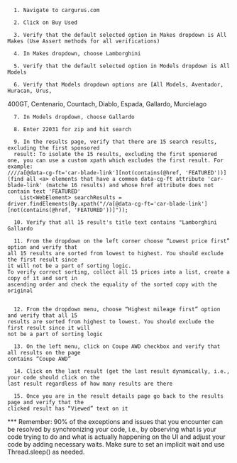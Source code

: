       1. Navigate to cargurus.com
     
      2. Click on Buy Used
      
      3. Verify that the default selected option in Makes dropdown is All Makes (Use Assert methods for all verifications)
      
      4. In Makes dropdown, choose Lamborghini
      
      5. Verify that the default selected option in Models dropdown is All Models
      
      6. Verify that Models dropdown options are [All Models, Aventador, Huracan, Urus,
   400GT, Centenario, Countach, Diablo, Espada, Gallardo, Murcielago
      
      7. In Models dropdown, choose Gallardo
      
      8. Enter 22031 for zip and hit search
      
      9. In the results page, verify that there are 15 search results, excluding the first sponsored
      result: To isolate the 15 results, excluding the first sponsored one, you can use a custom xpath which excludes the first result. For example:
    ////a[@data-cg-ft='car-blade-link'][not(contains(@href, 'FEATURED'))] (find all <a> elements that have a common data-cg-ft attribute 'car-blade-link' (matche 16 results) and whose href attribute does not contain text 'FEATURED'
        List<WebElement> searchResults = driver.findElements(By.xpath("//a[@data-cg-ft='car-blade-link'][not(contains(@href, 'FEATURED'))]"));
       
      10. Verify that all 15 result's title text contains "Lamborghini Gallardo
       
      11. From the dropdown on the left corner choose “Lowest price first” option and verify that
    all 15 results are sorted from lowest to highest. You should exclude the first result since
    it will not be a part of sorting logic.
    To verify correct sorting, collect all 15 prices into a list, create a copy of it and sort in
    ascending order and check the equality of the sorted copy with the original

      
      12. From the dropdown menu, choose “Highest mileage first” option and verify that all 15
    results are sorted from highest to lowest. You should exclude the first result since it will
    not be a part of sorting logic

      13. On the left menu, click on Coupe AWD checkbox and verify that all results on the page
    contains “Coupe AWD”

      14. Click on the last result (get the last result dynamically, i.e., your code should click on the
    last result regardless of how many results are there
       
      15. Once you are in the result details page go back to the results page and verify that the
    clicked result has “Viewed” text on it
       


   *** Remember: 90% of the exceptions and issues that you encounter can be resolved by
       synchronizing your code, i.e., by observing what is your code trying to do and what is
       actually happening on the UI and adjust your code by adding necessary waits. Make sure
       to set an implicit wait and use Thread.sleep() as needed.

  
